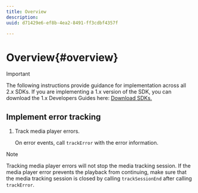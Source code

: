 ```yaml
---
title: Overview
description: 
uuid: d71429e6-ef8b-4ea2-8491-ff3cdbf4357f

---
```


# Overview{#overview}

>[!IMPORTANT]
>
>The following instructions provide guidance for implementation across all 2.x SDKs. If you are implementing a 1.x version of the SDK, you can download the 1.x Developers Guides here: [Download SDKs.](/help/sdk-implement/download-sdks.md)

## Implement error tracking

1. Track media player errors.

    On error events, call `trackError` with the error information.

>[!NOTE]
>
>Tracking media player errors will not stop the media tracking session. If the media player error prevents the playback from continuing, make sure that the media tracking session is closed by calling `trackSessionEnd` after calling `trackError`.


